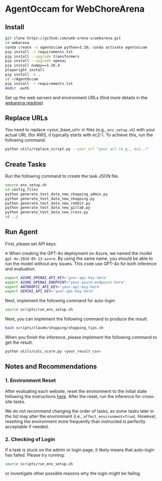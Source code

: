 # AgentOccam for WebChoreArena

## Install

```bash
git clone https://github.com/web-arena-x/webarena.git
cd webarena
conda create -n agentoccam python=3.10; conda activate agentoccam
pip install -r requirements.txt
pip install --upgrade transformers
pip install --upgrade openai
pip install numpy==1.26.4
playwright install
pip install -e .
cd ~/AgentOccam
pip install -r requirements.txt
mkdir .auth
```

Set up the web servers and environment URLs (find more details in the [webarena readme](https://github.com/web-arena-x/webarena/blob/main/environment_docker/README.md)).


## Replace URLs
You need to replace <your_base_url> in files (e.g., `env_setup.sh`) with your actual URL (for AWS, it typically starts with ec2-). To achieve this, run the following command:

```bash
python utils/replace_script.py --your_url "your url (e.g., ec2..)"
```

## Create Tasks
Run the following command to create the task JSON file.

```bash
source env_setup.sh
cd config_files
python generate_test_data_new_shopping_admin.py
python generate_test_data_new_shopping.py
python generate_test_data_new_reddit.py
python generate_test_data_new_gitlab.py
python generate_test_data_new_cross.py
cd ../
```


## Run Agent
First, please set API keys.

※ When creating the GPT-4o deployment on Azure, we named the model `gpt-4o-2024-05-13-azure`. By using the same name, you should be able to run the model without any issues. This code use GPT-4o for both inference and evaluation. 

```bash
export AZURE_OPENAI_API_KEY='your-api-key-here'
export AZURE_OPENAI_ENDPOINT="your-azure-endpoint-here"
export ANTHROPIC_API_KEY='your-api-key-here'
export GEMINI_API_KEY='your-api-key-here'
```

Next, implement the following command for auto-login.
```bash
source scripts/run_env_setup.sh
```

Next, you can implement the following command to produce the result.

```bash
bash scripts/claude/shopping/shopping_tips.sh
```

When you finish the inference, please implement the following command to get the result.

```bash
python utils/calc_score.py <your_result_csv>
```


## Notes and Recommendations
### 1. Environment Reset
After evaluating each website, reset the environment to the initial state following the instructions [here](https://github.com/web-arena-x/webarena/blob/main/environment_docker/README.md#environment-reset). After the reset, run the inference for cross-site tasks.

We do not recommend changing the order of tasks, as some tasks later in the list may alter the environment (i.e., `affect_environment=True`).
However, resetting the environment more frequently than instructed is perfectly acceptable if needed.


### 2. Checking of Login
If a task is stuck on the admin or login page, it likely means that auto-login has failed.
Please try running:
```bash
source scripts/run_env_setup.sh
```
or investigate other possible reasons why the login might be failing.